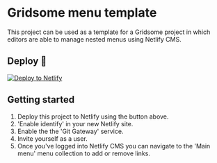 # Gridsome menu template

This project can be used as a template for a Gridsome project
in which editors are able to manage nested menus using Netlify CMS.

## Deploy 🚀

<a href="https://app.netlify.com/start/deploy?repository=https://github.com/iam-jam/gridsome-menu-demo"><img src="https://www.netlify.com/img/deploy/button.svg" alt="Deploy to Netlify"></a>

## Getting started

1. Deploy this project to Netlify using the button above.
1. 'Enable identify' in your new Netlify site.
1. Enable the the 'Git Gateway' service.
1. Invite yourself as a user.
1. Once you've logged into Netlify CMS you can navigate to the 'Main menu' menu collection to add or remove links.
